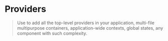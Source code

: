 # Providers

> Use to add all the top-level providers in your application, multi-file multipurpose containers,
> application-wide contexts, global states, any component with such complexity.